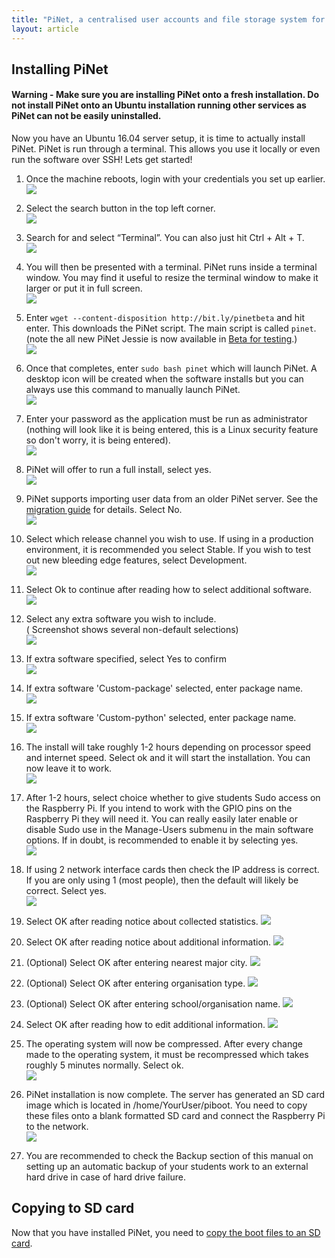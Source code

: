 ```yaml
---
title: "PiNet, a centralised user accounts and file storage system for a Raspberry Pi classroom."
layout: article
---
```


Installing PiNet
---------------------
#### **Warning** - Make sure you are installing PiNet onto a fresh installation. **Do not** install PiNet onto an Ubuntu installation running other services as PiNet can not be easily uninstalled.   
   
Now you have an Ubuntu 16.04 server setup, it is time to actually install PiNet. PiNet is run through a terminal.
This allows you use it locally or even run the software over SSH!
Lets get started!

1.  Once the machine reboots, login with your credentials you set up
    earlier.   
    ![](/assets/images/PiNet/Install/01_Login.jpg) 

2.  Select the search button in the top left corner.   
    ![](/assets/images/PiNet/Install/02_Search_your_computer.jpg) 

3.  Search for and select “Terminal”. You can also just hit Ctrl + Alt +
    T.   
    ![](/assets/images/PiNet/Install/03_terminal.jpg)  

4.  You will then be presented with a terminal. PiNet runs inside a
    terminal window. You may find it useful to resize the terminal
    window to make it larger or put it in full screen.   
    ![](/assets/images/PiNet/Install/04_show_terminal.jpg) 

5.  Enter ```wget --content-disposition http://bit.ly/pinetbeta```
    and hit enter. This downloads the PiNet script. The main script is called ```pinet```.    
    (note the all new PiNet Jessie is now available in [Beta for testing](../wheezy-jessie.html).)    
    ![](/assets/images/PiNet/Install/05_wget_pinet.jpg) 

6.  Once that completes, enter ```sudo bash pinet``` which will launch
    PiNet. A desktop icon will be created when the software installs but 
    you can always use this command to manually launch PiNet.   
    ![](/assets/images/PiNet/Install/06_sudo_bash_pinet.jpg) 

7.  Enter your password as the application must be run as administrator 
    (nothing will look like it is being entered, this is a Linux security feature so don't worry, it is being entered).   
    ![](/assets/images/PiNet/Install/07_sudo_password.jpg)   
          
8.  PiNet will offer to run a full install, select yes.  
    ![](/assets/images/PiNet/Install/10_Pinet_Welcome.jpg)   
    
9. PiNet supports importing user data from an older PiNet server. 
    See the [migration guide](../manage-users/migration.html) for details. Select No.   
    ![](/assets/images/PiNet/Install/11_Pinet_Importing_Users.jpg)   

10. Select which release channel you wish to use. If using in a production environment, it is recommended you
    select Stable. If you wish to test out new bleeding edge features, select Development.   
    ![](/assets/images/PiNet/Install/12_Release_channels.jpg)   


11. Select Ok to continue after reading how to select additional software.     
    ![](/assets/images/PiNet/Install/13_Additional_Software.jpg)   
    

12. Select any extra software you wish to include.  
    ( Screenshot shows several non-default selections)    
    ![](/assets/images/PiNet/Install/14_Extra_Software_Submenu.jpg)   

13. If extra software specified, select Yes to confirm  
    ![](/assets/images/PiNet/Install/15_Extra_Software_Are_you_sure.jpg)   
    
14. If extra software 'Custom-package' selected, enter package name.  
    ![](/assets/images/PiNet/Install/16_Custom_package.jpg)   

15. If extra software 'Custom-python' selected, enter package name.  
    ![](/assets/images/PiNet/Install/17_Custom_python_package.jpg)   
    
16. The install will take roughly 1-2 hours depending on processor speed
    and internet speed. Select ok and it will start the installation.
    You can now leave it to work.   
    ![](/assets/images/PiNet/Install/18_Full_Install_info.jpg)

17. After 1-2 hours, select choice whether to give students Sudo access on
    the Raspberry Pi. If you intend to work with the GPIO pins on the
    Raspberry Pi they will need it. You can really easily later enable
    or disable Sudo use in the Manage-Users submenu in the main software
    options. If in doubt, is recommended to enable it by selecting yes.   
    ![](/assets/images/PiNet/Install/19_Warning_Give_students_sudo.jpg)   

18. If using 2 network interface cards then check the IP address is
    correct. If you are only using 1 (most people), then the default
    will likely be correct. Select yes.   
    ![](/assets/images/PiNet/Install/20_IP_Address.jpg)   

19. Select OK after reading notice about collected statistics.
    ![](/assets/images/PiNet/Install/21_Stats_usage_clean.jpg)   
    
20. Select OK after reading notice about additional information.
    ![](/assets/images/PiNet/Install/22_Additional_Information.jpg)   
        
21. (Optional) Select OK after entering nearest major city.
    ![](/assets/images/PiNet/Install/23_Nearest_major_city_2_with_OK.jpg)   
            
22. (Optional) Select OK after entering organisation type.
    ![](/assets/images/PiNet/Install/24_Organisation_type.jpg)   

23. (Optional) Select OK after entering school/organisation name.
    ![](/assets/images/PiNet/Install/25_School_Org_name.jpg)   

24. Select OK after reading how to edit additional information.
    ![](/assets/images/PiNet/Install/26_Additional_info_thanks.jpg)   
    
25. The operating system will now be compressed. After every change made
    to the operating system, it must be recompressed which takes roughly
    5 minutes normally. Select ok.   
    ![](/assets/images/PiNet/Install/27_Compression.jpg)

26. PiNet installation is now complete. The server has generated an
    SD card image which is located in /home/YourUser/piboot.
    You need to copy these files onto a blank formatted SD card and
    connect the Raspberry Pi to the network.   
    ![](/assets/images/PiNet/Install/28_Main_install_complete.jpg)

27. You are recommended to check the Backup section of this manual on
    setting up an automatic backup of your students work to an external
    hard drive in case of hard drive failure.   

## Copying to SD card
Now that you have installed PiNet, you need to [copy the boot files to an SD card](sd-card-copy.html).
